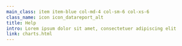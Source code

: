 ```yaml
---
main_class: item item-blue col-md-4 col-sm-6 col-xs-6
class_name: icon icon_datareport_alt
title: Help
intro: Lorem ipsum dolor sit amet, consectetuer adipiscing elit
link: charts.html
---
```

